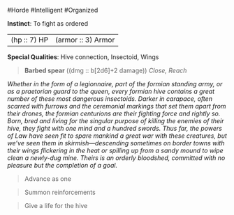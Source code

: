 #Horde #Intelligent #Organized

**Instinct**: To fight as ordered

|       |         |
| ----- | ------- |
| (hp :: 7) HP | (armor :: 3) Armor |

**Special Qualities**: Hive connection, Insectoid, Wings

> **Barbed spear** ((dmg :: b[2d6]+2 damage))
> *Close, Reach*

*Whether in the form of a legionnaire, part of the formian standing army, or as a praetorian guard to the queen, every formian hive contains a great number of these most dangerous insectoids. Darker in carapace, often scarred with furrows and the ceremonial markings that set them apart from their drones, the formian centurions are their fighting force and rightly so. Born, bred and living for the singular purpose of killing the enemies of their hive, they fight with one mind and a hundred swords. Thus far, the powers of Law have seen fit to spare mankind a great war with these creatures, but we’ve seen them in skirmish—descending sometimes on border towns with their wings flickering in the heat or spilling up from a sandy mound to wipe clean a newly-dug mine. Theirs is an orderly bloodshed, committed with no pleasure but the completion of a goal.*

>Advance as one

>Summon reinforcements

>Give a life for the hive